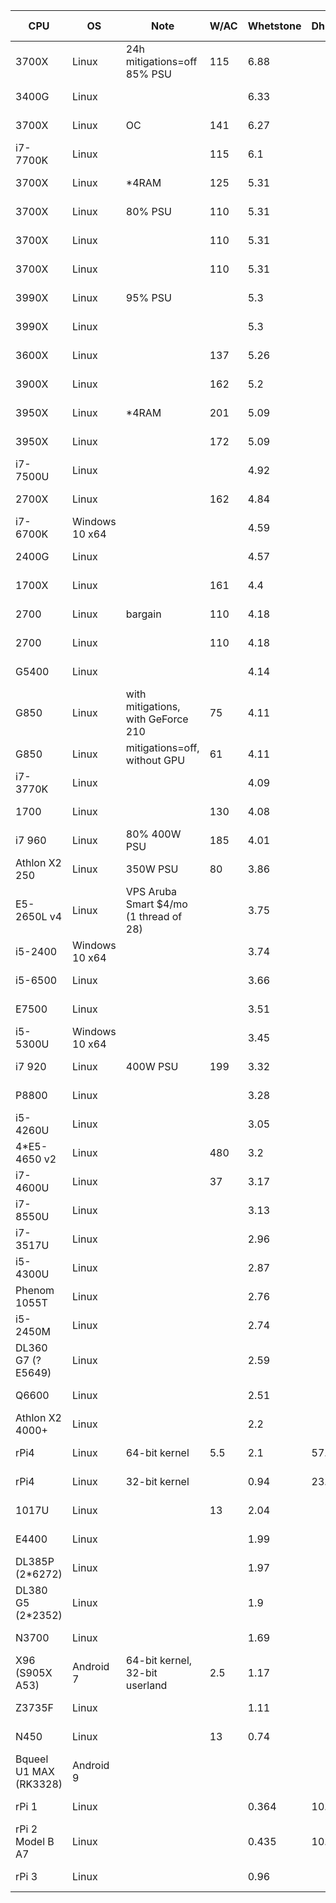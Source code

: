 CPU|OS|Note|W/AC|Whetstone|Dhrystone|R@H RAC|R@H date|OPN RAC|MCM RAC|SCC RAC|WCG date|$/RAM|$/PSU|$/mobo|$/CPU|$ date|Listed FLOPS|TDP|core|thread|cache|base|all-turbo|boost|RAMGB|RAMMHZ
-|-|-|-|-|-|-|-|-|-|-|-|-|-|-|-|-|-|-|-|-|-|-|-|-|-|-
3700X|Linux|24h mitigations=off 85% PSU|115|6.88||19880|2020-10-07|15066|10748||2020-07-07|70|45|60|400|2020-05|5.41||8|16|36|3.6||4.4|16|3200
3400G|Linux|||6.33||4663|2020-06-06|||||35|45|60|220|2020-05||65|4|8|6|3.7||4.2|8|2933
3700X|Linux|OC|141|6.27||||||||70|45|60|400|2020-05|||8|16|36|4.25||4.4|16|3200
i7-7700K|Linux||115|6.1||||||||25|40|30|150|2020-05||91|4|8|8|4.2||4.5|8|2400
3700X|Linux|*4RAM|125|5.31||||||||333|45|75|400|2020-05||65|8|16|36|3.6||4.4|64|3200
3700X|Linux|80% PSU|110|5.31||||||||70|23|60|400|2020-05||65|8|16|36|3.6||4.4|16|3200
3700X|Linux||110|5.31||||||||70|45|60|400|2020-05||65|8|16|36|3.6||4.4|16|3200
3700X|Linux||110|5.31||||||||82|44|56|360|2020-06||65|8|16|36|3.6||4.4|16|3200
3990X|Linux|95% PSU||5.3||||||||560|200|333|3990|2020-05||280|64|128|288|2.9||4.3|128|4*3200
3990X|Linux|||5.3||||||||560|60|333|3990|2020-05||280|64|128|288|2.9||4.3|128|4*3200
3600X|Linux||137|5.26||||||||53|45|60|233|2020-05||95|6|12|35|3.8||4.4|12|3200
3900X|Linux||162|5.2||||||||105|45|60|500|2020-05||105|12|24|70|3.8||4.6|24|3200
3950X|Linux|*4RAM|201|5.09||||||||560|45|60|1000|2020-05||105|16|32|72|3.5||4.7|128|3200
3950X|Linux||172|5.09||||||||140|45|60|1000|2020-05||105|16|32|72|3.5||4.7|32|3200
i7-7500U|Linux|||4.92||3345|2020-06-03|||||||||||15|2|4|4|2.7||3.5|8|2133
2700X|Linux||162|4.84||||||||70|45|60|200|2020-05||105|8|16|20|3.7||4.3|16|2933
i7-6700K|Windows 10 x64|||4.59||5508|2020-10-08|||||||||||91|4|8|8|4||4.2|16|2133
2400G|Linux|||4.57||5316|2020-06-02|||||35|45|60|117|2020-05||65|4|8|6|3.6||3.9|8|2933
1700X|Linux||161|4.4||||||||76|33|57|133|2020-05||95|8|16|20|3.4||3.8|16|2667
2700|Linux|bargain|110|4.18||||||||76|33|57|133|2020-06||65|8|16|20|3.2||4.1|16|2933
2700|Linux||110|4.18||||||||70|45|60|200|2020-05||65|8|16|20|3.2||4.1|16|2933
G5400|Linux|||4.14|||||||||||66|2020-05||58|2|4|4|3.7|||2|2400
G850|Linux|with mitigations, with GeForce 210|75|4.11||1690|2020-10-09||||||||||3.12|65|2||3|2.9|||2|1333
G850|Linux|mitigations=off, without GPU|61|4.11|||||||||||||3.12|65|2||3|2.9|||2|1333
i7-3770K|Linux|||4.09|||||||||||100|2020-10||77|4|8|8|3.5||3.9|8|1600
1700|Linux||130|4.08||||||||76|33|57|133|2020-05||65|8|16|20|3||3.7|16|2667
i7 960|Linux|80% 400W PSU|185|4.01||5411|2020-10-07|||||||||||130|4|8|8|3.2||3.46|24|1066
Athlon X2 250|Linux|350W PSU|80|3.86||1500|2020-10-02|1114|1051||2020-10-07|||||||65|2||2|3|||8|1333
E5-2650L v4|Linux|VPS Aruba Smart $4/mo (1 thread of 28)||3.75||758|2020-06-19|||||||||||2.3|1||1.25|1.7||2.5|1|2400
i5-2400|Windows 10 x64|||3.74||3303|2020-10-07|||||||||||95|4||6|3.1||3.4|12|1333
i5-6500|Linux|||3.66|||||||||||66|2020-05||65|4||6|3.2||3.6|4|2133
E7500|Linux|||3.51||1436|2020-05-28||||||||66|2020-05||65|2||3|2.93|||2|1066
i5-5300U|Windows 10 x64|||3.45||2357|2020-10-07|||||||||||15|2|4|3|2.3||2.9|8|1600
i7 920|Linux|400W PSU|199|3.32||4427|2020-10-07|||||||||||130|4|8|8|2.67||2.93|12|1066
P8800|Linux|||3.28|||||||||||66|2020-05||25|2||3|2.66|||2|1066
i5-4260U|Linux|||3.05||2366|2020-03-01||||||||66|2020-05|3.27|15|2|4|3|1.4|2.4|2.7|4|1600
4*E5-4650 v2|Linux||480|3.2||43618|2020-10-07|||||1500|500|1000|1148|2020-10||380|40|80|100|2.4|2.7|2.9|384|1866
i7-4600U|Linux||37|3.17|||||||||||66|2020-05||15|2|4|4|2.1|2.6|3.3||1600
i7-8550U|Linux|||3.13|||||||||||66|2020-10||25|4|8|8|2||4||2400
i7-3517U|Linux|||2.96|||||||||||66|2020-10||17|2|4|4|1.9||3||1600
i5-4300U|Linux|||2.87|||||||||||66|2020-10||15|2|4|3|1.9||2.9||1600
Phenom 1055T|Linux|||2.76|||||||||||66|2020-05||95|6||9|2.8|||6|1600
i5-2450M|Linux|||2.74|||||||||||66|2020-10||35|2|4|3|2.5||3.1||1333
DL360 G7 (? E5649)|Linux|||2.59||||||||||||2020-10||80|6|12|12|2.53|||12|1333
Q6600|Linux|||2.51|||||||||||66|2020-05||65|4||8|2.4|||4|1066
Athlon X2 4000+|Linux|||2.2|||||||||||66|2020-05||65|2||2|2|||2|800
rPi4|Linux|64-bit kernel|5.5|2.1|57.087|1311|2020-10-07|804|||2020-10-07||5|5|55|2020-05|||4||1|1.5|||4|3200
rPi4|Linux|32-bit kernel||0.94|23.661||||||||5|5|55|2020-05|||4||1|1.5|||4|3200
1017U|Linux||13|2.04||1000|2020-03-01|1100|||2020-07-01||||66|2020-05||17|2||2|1.6|||3|1600
E4400|Linux|||1.99||638|2020-06-19|||||||||||65|2||2|2|||3|800
DL385P (2*6272)|Linux|||1.97|||||||||||200|2020-10||230|32||16|2.1|||32|1333
DL380 G5 (2*2352)|Linux|||1.9|||||||||||0|2020-10||150|8|||2.1|||8|1800
N3700|Linux|||1.69|||||||||||66|2020-10||6|4||2|1.6||2.4||1600
X96 (S905X A53)|Android 7|64-bit kernel, 32-bit userland|2.5|1.17||800|2020-07-04|254|||2020-10-07||||20|2020-05||2|4||0.75|1.2|||2|800
Z3735F|Linux|||1.11|||||||||||66|2020-10||4|4||2|1.33||1.83||1333
N450|Linux||13|0.74|||||||||||66|2020-05||5.5|1|2|0.5|1.66|||1|667
Bqueel U1 MAX (RK3328)|Android 9|||||||277|487||2020-07-07||||||||4||||||4|
rPi 1|Linux|||0.364|10.735|||29|||2020-10-07||||||||1|||0.7|||0.5|
rPi 2 Model B A7|Linux|||0.435|10.672|||154|||2020-10-07||||||||4|||0.9|||1|
rPi 3|Linux|||0.96||||239|||2020-08-11||||||||4||||||1|
